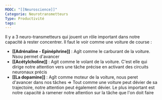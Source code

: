 ```yaml
---
MOOC: "[[Neuroscience]]"
Categorie: Neurotransmetteurs
Type: Productivité
tags:
---
```

Il y a 3 neuro-transmetteurs qui jouent un rôle important dans notre capacité à rester concentrer. Il faut le voir comme une voiture de course :
- **[[Adrénaline - Epinéphrine]]** : Agît comme le carburant de la voiture. Nsou permet d'avancer
- **[[Acétylcholine]]** : Agit comme le volant de la voiture. C'est elle qui dirige notre attention vers une tâche précise en activant des circuits neuronaux précis
- **[[La dopamine]]** : Agît comme moteur de la voiture, nous peret d'avancer dans nos tâches
⇒ Tout comme une voiture peut dévier de sa trajectoire, notre attention peut également dévier. Le plus important est notre capacité à ramener notre attention sur la tâche que l'on doit faire
